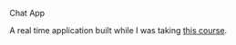 Chat App

A real time application built while I was taking [this course](https://www.udemy.com/course/the-complete-nodejs-developer-course-2/).